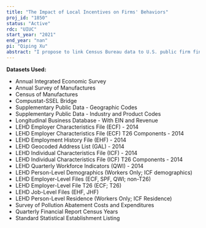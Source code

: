 ```yaml
---
title: "The Impact of Local Incentives on Firms' Behaviors"
proj_id: "1850"
status: "Active"
rdc: "UIUC"
start_year: "2021"
end_year: "nan"
pi: "Qiping Xu"
abstract: "I propose to link Census Bureau data to U.S. public firm financial statements, toxic release data from the U.S. Environmental Protection Agency and a database of employment vacancies by Burning Glass Technologies to examine the impact of local incentives on firms’ employment, investment and environmental decisions. Local government decisions to reduce business costs can potentially affect many dimensions of businesses; however, the impact of those decisions is not completely clear. For example, how do local incentives aimed to reduce business costs affect the seasonality of employment and investment? Do they have any impact on firms’ environmental and employment decisions? What kind of characteristics at the establishment and firm level explain the impact? What individual level characteristics are associated with the impact? Ultimately, do these impacts aggregate?"
---
```


**Datasets Used:**

  - Annual Integrated Economic Survey 
  - Annual Survey of Manufactures 
  - Census of Manufactures 
  - Compustat-SSEL Bridge 
  - Supplementary Public Data - Geographic Codes 
  - Supplementary Public Data - Industry and Product Codes 
  - Longitudinal Business Database - With EIN and Revenue 
  - LEHD Employer Characteristics File (ECF) - 2014 
  - LEHD Employer Characteristics File (ECF) T26 Components - 2014 
  - LEHD Employment History File (EHF) - 2014 
  - LEHD Geocoded Address List (GAL) - 2014 
  - LEHD Individual Characteristics File (ICF) - 2014 
  - LEHD Individual Characteristics File (ICF) T26 Components - 2014 
  - LEHD Quarterly Workforce Indicators (QWI) - 2014 
  - LEHD Person-Level Demographics (Workers Only; ICF demographics) 
  - LEHD Employer-Level Files (ECF, SPF, QWI; non-T26) 
  - LEHD Employer-Level File T26 (ECF; T26) 
  - LEHD Job-Level Files (EHF, JHF) 
  - LEHD Person-Level Residence (Workers Only; ICF Residence) 
  - Survey of Pollution Abatement Costs and Expenditures 
  - Quarterly Financial Report Census Years 
  - Standard Statistical Establishment Listing 

